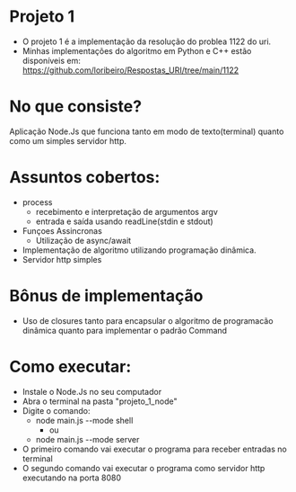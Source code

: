 # Projeto 1
  - O projeto 1 é a implementação da resolução do problea 1122 do uri.
  - Minhas implementações do algoritmo em Python e C++ estão disponíveis em: https://github.com/loribeiro/Respostas_URI/tree/main/1122
  
# No que consiste?
  Aplicação Node.Js que funciona tanto em modo de texto(terminal) quanto como um simples servidor http.

# Assuntos cobertos:
  - process
    - recebimento e interpretação de argumentos argv
    - entrada e saída usando readLine(stdin e stdout)
  - Funçoes Assincronas
    - Utilização de async/await 
  - Implementação de algoritmo utilizando programação dinâmica.
  - Servidor http simples
  
# Bônus de implementação
  - Uso de closures tanto para encapsular o algoritmo de programacão dinâmica quanto para implementar o padrão Command

# Como executar:
   - Instale o Node.Js no seu computador
   - Abra o terminal na pasta "projeto_1_node"
   - Digite o comando: 
      - node main.js --mode shell 
        - ou
      - node main.js --mode server
   - O primeiro comando vai executar o programa para receber entradas no terminal
   - O segundo comando vai executar o programa como servidor http executando na porta 8080
